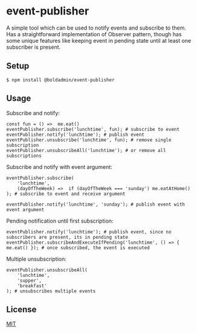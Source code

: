 # event-publisher
A simple tool which can be used to notify events and subscribe to them.
Has a straightforward implementation of Observer pattern, though has some unique
features like keeping event in pending state until at least one subscriber is present.

## Setup
```
$ npm install @boldadmin/event-publisher
```

## Usage
Subscribe and notify:
```
const fun = () =>  me.eat()
eventPublisher.subscribe('lunchtime', fun); # subscribe to event
eventPublisher.notify('lunchtime'); # publish event
eventPublisher.unsubscribe('lunchtime', fun); # remove single subscription
eventPublisher.unsubscribeAll('lunchtime'); # or remove all subscriptions
```

Subscribe and notify with event argument:
```
eventPublisher.subscribe(
    'lunchtime',
    (dayOfTheWeek) =>  if (dayOfTheWeek === 'sunday') me.eatAtHome() 
); # subscribe to event and receive argument
    
eventPublisher.notify('lunchtime', 'sunday'); # publish event with event argument
```

Pending notification until first subscription:
```
eventPublisher.notify('lunchtime'); # publish event, since no subscribers are present, its in pending state
eventPublisher.subscribeAndExecuteIfPending('lunchtime', () => { me.eat() }); # once subscribed, the event is executed
```

Multiple unsubscription:
```
eventPublisher.unsubscribeAll(
    'lunchtime',
    'supper',
    'breakfast'
); # unsubscribes multiple events
```

## License
[MIT](https://choosealicense.com/licenses/mit/)

